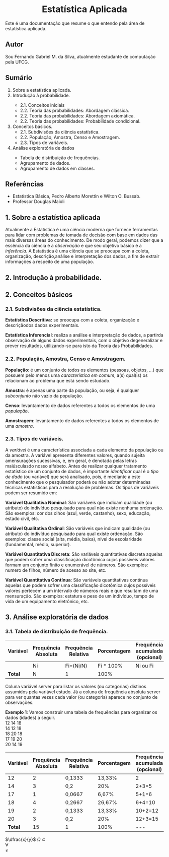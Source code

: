
<h1 align="center"> Estatística Aplicada </h1> 

Este é uma documentação que resume o que entendo pela área de estatística aplicada.

## Autor

Sou Fernando Gabriel M. da Silva, atualmente estudante de computação pela UFCG.

## Sumário

<ol>
    <li> Sobre a estatística aplicada.</li>
    <li> Introdução à probabilidade.</li>
        <ul>
            <li>2.1. Conceitos iniciais </li>
            <li>2.2. Teoria das probabilidades: Abordagem clássica. </li>
            <li>2.2. Teoria das probabilidades: Abordagem axiomática. </li>
            <li>2.2. Teoria das probabilidades: Probabilidade condicional. </li>
        </ul>
    <li> Conceitos básicos.
        <ul>
            <li> 2.1. Subdivisões da ciência estatística.</li>
            <li> 2.2. População, Amostra, Censo e Amostragem.</li>
            <li> 2.3. Tipos de variáveis.</li>
        </ul>
    </li>
    <li> Análise exploratória de dados</li>
         <ul>
            <li>Tabela de distribuição de frequências.</li>
            <li> Agrupamento de dados.</li>
            <li> Agrupamento de dados em classes.</li>
        </ul>
</ol>

## Referências

* Estatística Básica, Pedro Alberto Morettin e Wilton O. Bussab.
* Professor Douglas Maioli

## 1. Sobre a estatística aplicada

Atualmente a Estatística é uma ciência moderna que fornece ferramentas para lidar com problemas de tomada de decisão com base em dados das mais diversas áreas do conhecimento. De modo geral, podemos dizer que a essência da ciência é a _observação_ e que seu objetivo básico é a _inferência_. A Estatística é uma ciência que se preocupa com a coleta, organização, descrição,análise e interpretação dos dados, a fim de extrair informações a respeito de uma população.

## 2. Introdução à probabilidade.




## 2. Conceitos básicos

### 2.1. Subdivisões da ciência estatística.

**Estatística Descritiva:** se preocupa com a coleta, organização e descriçãodos dados experimentais.

**Estatística Inferencial**: realiza a análise e interpretação de dados, a partirda observação de alguns dados experimentais, com o objetivo degeneralizar e prever resultados, utilizando-se para isto da Teoria das Probabilidades.

### 2.2. População, Amostra, Censo e Amostragem.

**População**: é um conjunto de todos os elementos (pessoas, objetos, ...) que possuem pelo menos uma _característica em comum_, a(s) qual(is) os relacionam ao problema que está sendo estudado.

**Amostra**: é apenas uma parte da população, ou seja, é qualquer _subconjunto_ não vazio da população.

**Censo**: levantamento de dados referentes a todos os elementos de uma _população_.

**Amostragem**: levantamento de dados referentes a todos os elementos de uma _amostra_.

### 2.3. Tipos de variáveis.

A _variável_ é uma característica associada a cada elemento da população ou da amostra. A variável apresenta diferentes valores, quando sujeita amensurações sucessivas, e, em geral, é denotada pelas letras maiúsculasdo nosso alfabeto. Antes de realizar qualquer tratamento estatístico de um conjunto de dados, é importante _identificar_ qual é o _tipo de dado_ (ou variável) que será analisado, pois, é mediante a este conhecimento que o pesquisador poderá ou não adotar determinadas técnicas estatísticas para a resolução de problemas. Os tipos de variáveis podem ser resumido em:


**Variável Qualitativa Nominal**: São variáveis que indicam qualidade (ou atributo) do indivíduo pesquisado para qual não existe nenhuma ordenação. São exemplos: cor dos olhos (azul, verde, castanho), sexo, educação, estado civil, etc.

**Variável Qualitativa Ordinal**: São variáveis que indicam qualidade (ou atributo) do indivíduo pesquisado para qual existe ordenação. São exemplos: classe social (alta, média, baixa), nível de escolaridade (fundamental, médio, superior).

**Variável Quantitativa Discreta**: São variáveis quantitativas discreta aquelas que podem sofrer uma classificação dicotômica cujos possíveis valores formam um conjunto finito e enumerável de números. São exemplos: numero de filhos, número de acesso ao site, etc.

**Variável Quantitativa Contínua**: São variáveis quantitativas contínua aquelas que podem sofrer uma classificação dicotômica cujos possíveis valores pertecem a um intervalo de números reais e que resultam de uma mensuração. São exemplos: estatura e peso de um indivíduo, tempo de vida de um equipamento eletrônico, etc.


## 3. Análise exploratória de dados


### 3.1. Tabela de distribuição de frequência.

| Variável  |  Frequência Absoluta |  Frequência Relativa | Porcentagem | Frequência acumulada (opcional) | 
|---|---|---|---|---|
|   |  Ni |   Fi=(Ni/N) | Fi * 100% | Ni ou Fi|
| **Total**  |  N |  1 | 100% | |

Coluna variável server para listar os valores (ou categorias) distinos assumidos pela variável estudo. Já a coluna de frequência absoluta server para ver quantas vezes cada valor (ou categoria) aparece no conjunto de observações. 



**Exemplo 1**: Vamos construir uma tabela de frequências para organizar os dados (idades) a seguir.<br/>
12 14 18 <br/>
14 12 18 <br/>
18 20 18 <br/>
17 19 20 <br/>
20 14 19 <br/>

| Variável  |  Frequência Absoluta |  Frequência Relativa | Porcentagem | Frequência acumulada (opcional) | 
|---|---|---|---|---|
| 12 | 2 | 0,1333  | 13,33% | 2      |
| 14 | 3 | 0,2     | 20%    | 2+3=5  |
| 17 | 1 | 0,0667  | 6,67%  | 5+1=6  |
| 18 | 4 | 0,2667  | 26,67% | 6+4=10 |
| 19 | 2 | 0,1333  | 13,33% | 10+2=12|
| 20 | 3 | 0,2     | 20%    | 12+3=15|
| **Total**  |  15 |  1 | 100% | --- |






$\dfrac{x}{y}$
$\Omega$
$\subset$	
$\forall$	
$\neq$